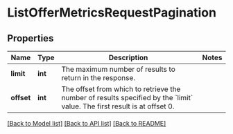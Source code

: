 # ListOfferMetricsRequestPagination

## Properties
Name | Type | Description | Notes
------------ | ------------- | ------------- | -------------
**limit** | **int** | The maximum number of results to return in the response. | 
**offset** | **int** | The offset from which to retrieve the number of results specified by the &#x60;limit&#x60; value. The first result is at offset 0. | 

[[Back to Model list]](../README.md#documentation-for-models) [[Back to API list]](../README.md#documentation-for-api-endpoints) [[Back to README]](../README.md)


